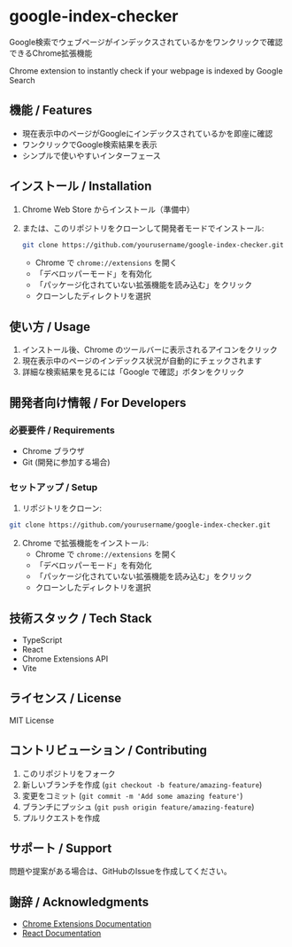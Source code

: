 # google-index-checker

Google検索でウェブページがインデックスされているかをワンクリックで確認できるChrome拡張機能

Chrome extension to instantly check if your webpage is indexed by Google Search

## 機能 / Features

- 現在表示中のページがGoogleにインデックスされているかを即座に確認
- ワンクリックでGoogle検索結果を表示
- シンプルで使いやすいインターフェース

## インストール / Installation

1. Chrome Web Store からインストール（準備中）
2. または、このリポジトリをクローンして開発者モードでインストール:

   ```bash
   git clone https://github.com/yourusername/google-index-checker.git
   ```

   - Chrome で `chrome://extensions` を開く
   - 「デベロッパーモード」を有効化
   - 「パッケージ化されていない拡張機能を読み込む」をクリック
   - クローンしたディレクトリを選択

## 使い方 / Usage

1. インストール後、Chrome のツールバーに表示されるアイコンをクリック
2. 現在表示中のページのインデックス状況が自動的にチェックされます
3. 詳細な検索結果を見るには「Google で確認」ボタンをクリック

## 開発者向け情報 / For Developers

### 必要要件 / Requirements

- Chrome ブラウザ
- Git (開発に参加する場合)

### セットアップ / Setup

1. リポジトリをクローン:

```bash
git clone https://github.com/yourusername/google-index-checker.git
```

2. Chrome で拡張機能をインストール:
   - Chrome で `chrome://extensions` を開く
   - 「デベロッパーモード」を有効化
   - 「パッケージ化されていない拡張機能を読み込む」をクリック
   - クローンしたディレクトリを選択

## 技術スタック / Tech Stack

- TypeScript
- React
- Chrome Extensions API
- Vite

## ライセンス / License

MIT License

## コントリビューション / Contributing

1. このリポジトリをフォーク
2. 新しいブランチを作成 (`git checkout -b feature/amazing-feature`)
3. 変更をコミット (`git commit -m 'Add some amazing feature'`)
4. ブランチにプッシュ (`git push origin feature/amazing-feature`)
5. プルリクエストを作成

## サポート / Support

問題や提案がある場合は、GitHubのIssueを作成してください。

## 謝辞 / Acknowledgments

- [Chrome Extensions Documentation](https://developer.chrome.com/docs/extensions/)
- [React Documentation](https://reactjs.org/)
